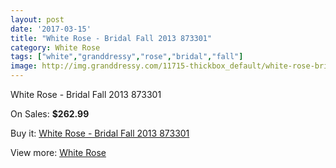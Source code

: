 ```yaml
---
layout: post
date: '2017-03-15'
title: "White Rose - Bridal Fall 2013 873301"
category: White Rose
tags: ["white","granddressy","rose","bridal","fall"]
image: http://img.granddressy.com/11715-thickbox_default/white-rose-bridal-fall-2013-873301.jpg
---
```

White Rose - Bridal Fall 2013 873301

On Sales: **$262.99**
<a href="https://www.granddressy.com/en/white-rose/10810-white-rose-bridal-fall-2013-873301.html"><amp-img layout="responsive" width="600" height="600" src="//img.granddressy.com/11715-thickbox_default/white-rose-bridal-fall-2013-873301.jpg" alt="White Rose - Bridal Fall 2013 873301 0" /></a>

Buy it: [White Rose - Bridal Fall 2013 873301](https://www.granddressy.com/en/white-rose/10810-white-rose-bridal-fall-2013-873301.html "White Rose - Bridal Fall 2013 873301")

View more: [White Rose](https://www.granddressy.com/en/298-white-rose "White Rose")